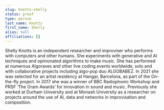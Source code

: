 ```yaml
---
slug: knotts-shelly
status: proof
type: person
last_name: Knotts
first_name: Shelly
alias: null
affiliations: []
---
```


Shelly Knotts is an independent researcher and improviser who performs with computers and other humans. She experiments with generative and AI techniques and opinionated algorithms to make music. She has performed at numerous Algoraves and other live coding events worldwide, solo and with collaborative projects including algo-pop duo ALGOBABEZ. In 2021 she was selected for an artist residency at Hangar, Barcelona, as part of the On-the-fly project. In 2017 she was a winner of BBC Radiophonic Workshop and PRSF ‘The Oram Awards’ for innovation in sound and music. Previously she worked at Durham University and at Monash University as a researcher on projects around the use of AI, data and networks in improvisation and composition.

